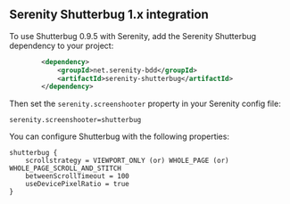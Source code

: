 ## Serenity Shutterbug 1.x integration

To use Shutterbug 0.9.5 with Serenity, add the Serenity Shutterbug dependency to your project:

```xml
        <dependency>
            <groupId>net.serenity-bdd</groupId>
            <artifactId>serenity-shutterbug</artifactId>
        </dependency>
```

Then set the `serenity.screenshooter` property in your Serenity config file:
```
serenity.screenshooter=shutterbug
```

You can configure Shutterbug with the following properties:
```hocon
shutterbug {
    scrollstrategy = VIEWPORT_ONLY (or) WHOLE_PAGE (or) WHOLE_PAGE_SCROLL_AND_STITCH
    betweenScrollTimeout = 100
    useDevicePixelRatio = true 
}
```
